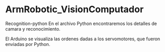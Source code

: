 # ArmRobotic_VisionComputador
Recognition-python
En el archivo Python encontraremos los detalles de camara y reconocimiento.

El Arduino se visualiza las ordenes dadas a los servomotores, que fueron enviadas por Python.

